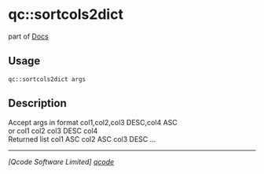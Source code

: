 qc::sortcols2dict
=================

part of [Docs](.)

Usage
-----
`qc::sortcols2dict args`

Description
-----------
Accept args in format col1,col2,col3 DESC,col4 ASC<br/>or col1 col2 col3 DESC col4<br/>Returned list col1 ASC col2 ASC col3 DESC ...

----------------------------------
*[Qcode Software Limited] [qcode]*

[qcode]: www.qcode.co.uk "Qcode Software"